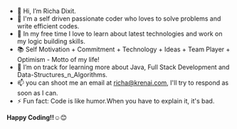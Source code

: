 - 👋 Hi, I’m Richa Dixit.
- 🔭 I'm a self driven passionate coder who loves to solve problems and write efficient codes.
- 📎 In my free time I love to learn about latest technologies and work on my logic building skills.
- 📚 Self Motivation + Commitment + Technology + Ideas + Team Player + Optimism - Motto of my life!
- 🌱 I’m on track for learning more about Java, Full Stack Development and Data-Structures_n_Algorithms. 
- 📫 you can shoot me an email at richa@krenai.com, I'll try to respond as soon as I can.
- ⚡ Fun fact: Code is like humor.When you have to explain it, it's bad.

**Happy Coding!!**☺😊
<!---- 👀 I’m interested in ...
- 🌱 I’m currently learning ...
- 💞️ I’m looking to collaborate on ...
- 📫 How to reach me ... --->
<!---
Richadxt08/Richadxt08 is a ✨ special ✨ repository because its `README.md` (this file) appears on your GitHub profile.
You can click the Preview link to take a look at your changes.
--->
